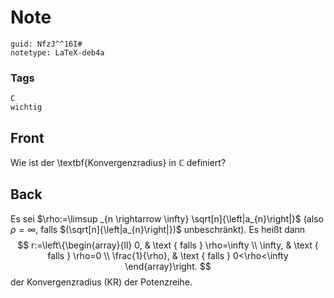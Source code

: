# Note
```
guid: NfzJ^^16I#
notetype: LaTeX-deb4a
```

### Tags
```
C
wichtig
```

## Front
Wie ist der \textbf{Konvergenzradius} in $\mathbb{C}$ definiert?

## Back
Es sei $\rho:=\limsup _{n \rightarrow \infty} \sqrt[n]{\left|a_{n}\right|}$ (also $\rho=\infty$, falls $(\sqrt[n]{\left|a_{n}\right|})$
unbeschränkt). Es heißt dann
$$
r:=\left\{\begin{array}{ll}
0, & \text { falls } \rho=\infty \\
\infty, & \text { falls } \rho=0 \\
\frac{1}{\rho}, & \text { falls } 0<\rho<\infty
\end{array}\right.
$$
der Konvergenzradius (KR) der Potenzreihe.
